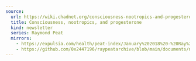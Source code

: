 ```yaml
---
source:
  url: https://wiki.chadnet.org/consciousness-nootropics-and-progesterone.pdf
  title: Consciousness, nootropics, and progesterone
  kind: newsletter
  series: Raymond Peat
  mirrors:
    - https://expulsia.com/health/peat-index/January%202018%20-%20Ray%20Peat's%20Newsletter.pdf
    - https://github.com/0x2447196/raypeatarchive/blob/main/documents/newsletters/consciousness-nootropics-and-progesterone.txt
---
```

